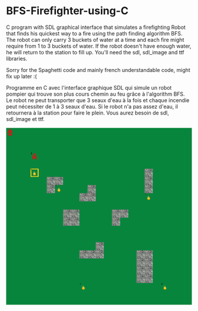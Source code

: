 # BFS-Firefighter-using-C

C program with SDL graphical interface that simulates a firefighting Robot that finds his quickest way to a fire using the path finding algorithm BFS. 
The robot can only carry 3 buckets of water at a time and each fire might require from 1 to 3 buckets of water. If the robot doesn't have enough water, he will return to the station to fill up.
You'll need the sdl, sdl_image and ttf libraries. 

Sorry for the Spaghetti code and mainly french understandable code, might fix up later :(

Programme en C avec l'interface graphique SDL qui simule un robot pompier qui trouve son plus cours chemin au feu grâce à l'algorithm BFS. 
Le robot ne peut transporter que 3 seaux d'eau à la fois et chaque incendie peut nécessiter de 1 à 3 seaux d'eau. Si le robot n'a pas assez d'eau, il retournera à la station pour faire le plein.
Vous aurez besoin de sdl, sdl_image et ttf. 

![Screenshot](/screenshots/Screenshot.PNG)




